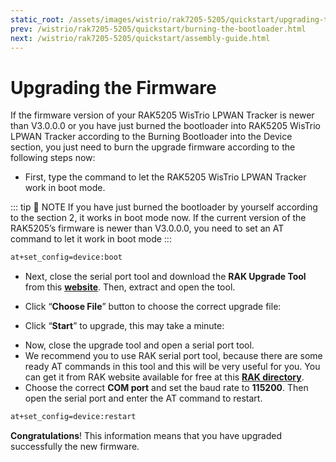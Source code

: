 ```yaml
---
static_root: /assets/images/wistrio/rak7205-5205/quickstart/upgrading-the-firmware
prev: /wistrio/rak7205-5205/quickstart/burning-the-bootloader.html
next: /wistrio/rak7205-5205/quickstart/assembly-guide.html
---
```


# Upgrading the Firmware

If the firmware version of your RAK5205 WisTrio LPWAN Tracker is newer than V3.0.0.0 or you have just burned the bootloader into RAK5205 WisTrio LPWAN Tracker according to the Burning Bootloader into the Device section, you just need to burn the upgrade firmware according to the following steps now:

- First, type the command to let the RAK5205 WisTrio LPWAN Tracker work in boot mode.

::: tip 📝 NOTE
If you have just burned the bootloader by yourself according to the section 2, it works in boot mode now. If the current version of the RAK5205’s firmware is newer than V3.0.0.0, you need to set an AT command to let it work in boot mode
:::

```bash
at+set_config=device:boot
```

<rk-img
  :src="`${$frontmatter.static_root}/ak6dmrbeykbyxktghplr.jpg`"
  width="60%"
  figure-number="1"
  caption="Turning the Boot Mode on"
/>

- Next, close the serial port tool and download the **RAK Upgrade Tool** from this **[website](https://downloads.rakwireless.com/en/LoRa/RAK612-LoRaButton/Tools/RAK%20LoRaButton%20Upgrade%20Tool%20V1.0.zip)**. Then, extract and open the tool.

<rk-img
  :src="`${$frontmatter.static_root}/bhnagxk2lyikpa1rqpmd.jpg`"
  width="80%"
  figure-number="2"
  caption="RAK Upgrade Tool"
/>

- Click “**Choose File**” button to choose the correct upgrade file:

<rk-img
  :src="`${$frontmatter.static_root}/xy32xtmb8urj28pk1cr0.jpg`"
  width="80%"
  figure-number="3"
  caption="Choosing the Correct Upgrade file"
/>

- Click “**Start**” to upgrade, this may take a minute:

<rk-img
  :src="`${$frontmatter.static_root}/nbn7qmum5do7ivvvva3m.jpg`"
  width="80%"
  figure-number="4"
  caption="Start Upgrading your Firmware"
/>

<rk-img
  :src="`${$frontmatter.static_root}/eprjekj8xxk77om7vbw3.jpg`"
  width="80%"
  figure-number="5"
  caption="Successfully Upgraded your Firmware"
/>

- Now, close the upgrade tool and open a serial port tool.
- We recommend you to use RAK serial port tool, because there are some ready AT commands in this tool and this will be very useful for you. You can get it from RAK website available for free at this [**RAK directory**](https://downloads.rakwireless.com/en/LoRa/RAK811/Tools/RAK_SERIAL_PORT_TOOL_V1.2.1.zip).
- Choose the correct **COM port** and set the baud rate to **115200**. Then open the serial port and enter the AT command to restart.

```bash
at+set_config=device:restart
```

<rk-img
  :src="`${$frontmatter.static_root}/nrnvbjsxvodttrumo7x9.jpg`"
  width="60%"
  figure-number="6"
  caption="Restarting your Firmware"
/>

**Congratulations**! This information means that you have upgraded successfully the new firmware.
